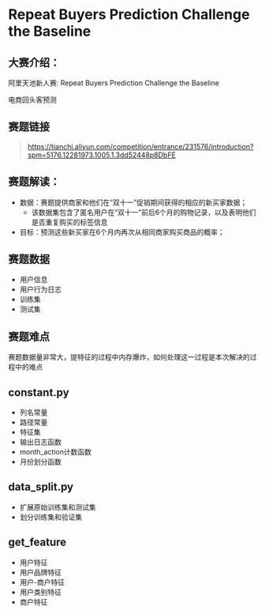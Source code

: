 # Repeat Buyers Prediction Challenge the Baseline
## 大赛介绍：
阿里天池新人赛: Repeat Buyers Prediction Challenge the Baseline 

电商回头客预测 

## 赛题链接
> https://tianchi.aliyun.com/competition/entrance/231576/introduction?spm=5176.12281973.1005.1.3dd52448p8DbFE

## 赛题解读：
   * 数据：赛题提供商家和他们在“双十一”促销期间获得的相应的新买家数据；
      * 该数据集包含了匿名用户在“双十一”前后6个月的购物记录，以及表明他们是否重复购买的标签信息
   * 目标：预测这些新买家在6个月内再次从相同商家购买商品的概率；

## 赛题数据
   * 用户信息
   * 用户行为日志
   * 训练集
   * 测试集
## 赛题难点
赛题数据量非常大，提特征的过程中内存爆炸，如何处理这一过程是本次解决的过程中的难点
## constant.py
   * 列名常量
   * 路径常量 
   * 特征集 
   * 输出日志函数
   * month_action计数函数
   * 月份划分函数
## data_split.py
   * 扩展原始训练集和测试集
   * 划分训练集和验证集
##  get_feature
   * 用户特征 
   * 用户品牌特征
   * 用户-商户特征
   * 用户类别特征
   * 商户特征

   
